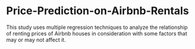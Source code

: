 # Price-Prediction-on-Airbnb-Rentals
This study uses multiple regression techniques to analyze the relationship of renting prices of Airbnb houses in consideration with some factors that may or may not affect it. 
